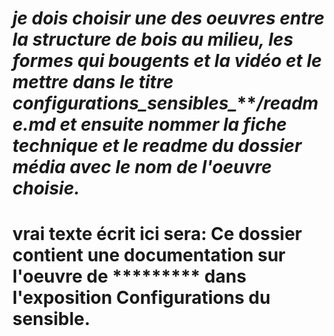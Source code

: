 # ***je dois choisir une des oeuvres entre la structure de bois au milieu, les formes qui bougents et la vidéo et le mettre dans le titre configurations_sensibles_********/readme.md et ensuite nommer la fiche technique et le readme du dossier média avec le nom de l'oeuvre choisie.***





# vrai texte écrit ici sera: Ce dossier contient une documentation sur l'oeuvre de *********  dans l'exposition Configurations du sensible.
